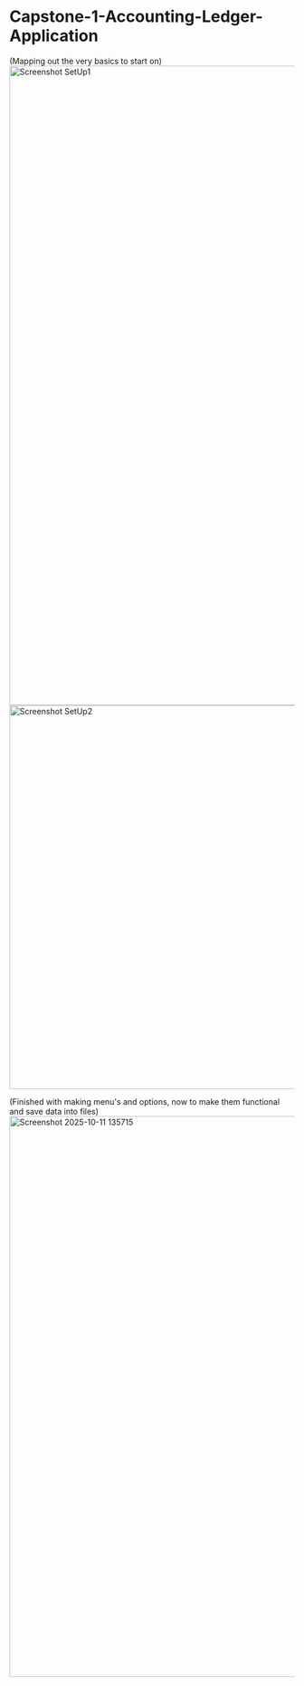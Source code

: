 # Capstone-1-Accounting-Ledger-Application

(Mapping out the very basics to start on)
<img width="1919" height="1130" alt="Screenshot SetUp1" src="https://github.com/user-attachments/assets/3db2e629-fdcf-473d-9a23-1c487a25fa2e" />
<img width="1918" height="678" alt="Screenshot SetUp2" src="https://github.com/user-attachments/assets/6b841081-6d58-46d1-be1f-aaefa3f221fa" />

(Finished with making menu's and options, now to make them functional and save data into files)
<img width="1580" height="991" alt="Screenshot 2025-10-11 135715" src="https://github.com/user-attachments/assets/73d43219-eb5e-4aba-b344-352026577ef5" />
